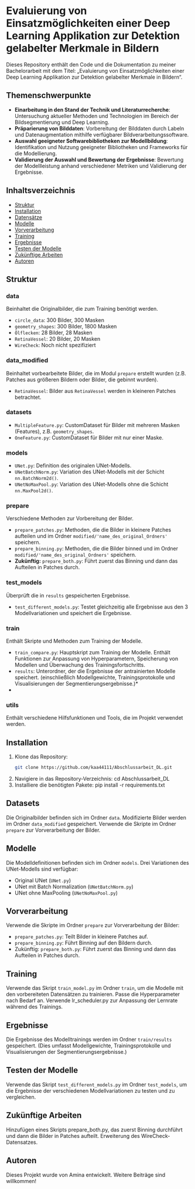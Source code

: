 # Evaluierung von Einsatzmöglichkeiten einer Deep Learning Applikation zur Detektion gelabelter Merkmale in Bildern

Dieses Repository enthält den Code und die Dokumentation zu meiner Bachelorarbeit mit dem Titel: 
„Evaluierung von Einsatzmöglichkeiten einer Deep Learning Applikation zur Detektion gelabelter Merkmale in Bildern“.

## Themenschwerpunkte
- **Einarbeitung in den Stand der Technik und Literaturrecherche**: Untersuchung aktueller Methoden und Technologien im Bereich der Bildsegmentierung und Deep Learning.
- **Präparierung von Bilddaten**: Vorbereitung der Bilddaten durch Labeln und Datenaugmentation mithilfe verfügbarer Bildverarbeitungssoftware.
- **Auswahl geeigneter Softwarebibliotheken zur Modellbildung**: Identifikation und Nutzung geeigneter Bibliotheken und Frameworks für die Modellierung.
- **Validierung der Auswahl und Bewertung der Ergebnisse**: Bewertung der Modellleistung anhand verschiedener Metriken und Validierung der Ergebnisse.

## Inhaltsverzeichnis
- [Struktur](#struktur)
- [Installation](#installation)
- [Datensätze](#datensätze)
- [Modelle](#modelle)
- [Vorverarbeitung](#vorverarbeitung)
- [Training](#training)
- [Ergebnisse](#ergebnisse)
- [Testen der Modelle](#testen-der-modelle)
- [Zukünftige Arbeiten](#zukünftige-arbeiten)
- [Autoren](#autoren)

## Struktur

### data
Beinhaltet die Originalbilder, die zum Training benötigt werden.
- `circle_data`: 300 Bilder, 300 Masken
- `geometry_shapes`: 300 Bilder, 1800 Masken
- `Ölflecken`: 28 Bilder, 28 Masken
- `RetinaVessel`: 20 Bilder, 20 Masken
- `WireCheck`: Noch nicht spezifiziert

### data_modified
Beinhaltet vorbearbeitete Bilder, die im Modul `prepare` erstellt wurden (z.B. Patches aus größeren Bildern oder Bilder, die gebinnt wurden).
- `RetinaVessel`: Bilder aus `RetinaVessel` werden in kleineren Patches betrachtet.

### datasets
- `MultipleFeature.py`: CustomDataset für Bilder mit mehreren Masken (Features), z.B. `geometry_shapes`.
- `OneFeature.py`: CustomDataset für Bilder mit nur einer Maske.

### models
- `UNet.py`: Definition des originalen UNet-Modells.
- `UNetBatchNorm.py`: Variation des UNet-Modells mit der Schicht `nn.BatchNorm2d()`.
- `UNetNoMaxPool.py`: Variation des UNet-Modells ohne die Schicht `nn.MaxPool2d()`.

### prepare
Verschiedene Methoden zur Vorbereitung der Bilder.
- `prepare_patches.py`: Methoden, die die Bilder in kleinere Patches aufteilen und im Ordner `modified/'name_des_original_Ordners'` speichern.
- `prepare_binning.py`: Methoden, die die Bilder binned und im Ordner `modified/'name_des_original_Ordners'` speichern.
- **Zukünftig:** `prepare_both.py`: Führt zuerst das Binning und dann das Aufteilen in Patches durch.


### test_models
Überprüft die in `results` gespeicherten Ergebnisse.
- `test_different_models.py`: Testet gleichzeitig alle Ergebnisse aus den 3 Modellvariationen und speichert die Ergebnisse.

### train
Enthält Skripte und Methoden zum Training der Modelle.
- `train_compare.py`: Hauptskript zum Training der Modelle. Enthält Funktionen zur Anpassung von Hyperparametern, Speicherung von Modellen und Überwachung des Trainingsfortschritts.
- `results`: Unterordner, der die Ergebnisse der antrainierten Modelle speichert. (einschließlich Modellgewichte, Trainingsprotokolle und Visualisierungen der Segmentierungsergebnisse.)*
- 
### utils
Enthält verschiedene Hilfsfunktionen und Tools, die im Projekt verwendet werden.

## Installation
1. Klone das Repository:
   ```bash
   git clone https://github.com/kaa44111/Abschlussarbeit_DL.git
2. Navigiere in das Repository-Verzeichnis:
   cd Abschlussarbeit_DL
3. Installiere die benötigten Pakete:
   pip install -r requirements.txt

## Datasets
Die Originalbilder befinden sich im Ordner `data`. Modifizierte Bilder werden im Ordner `data_modified` gespeichert. Verwende die Skripte im Ordner `prepare` zur Vorverarbeitung der Bilder.

## Modelle
Die Modelldefinitionen befinden sich im Ordner `models`. Drei Variationen des UNet-Modells sind verfügbar:

- Original UNet (`UNet.py`)
- UNet mit Batch Normalization (`UNetBatchNorm.py`)
- UNet ohne MaxPooling (`UNetNoMaxPool.py`)

## Vorverarbeitung
Verwende die Skripte im Ordner `prepare` zur Vorverarbeitung der Bilder:

- `prepare_patches.py`: Teilt Bilder in kleinere Patches auf.
- `prepare_binning.py`: Führt Binning auf den Bildern durch.
- Zukünftig: `prepare_both.py`: Führt zuerst das Binning und dann das Aufteilen in Patches durch.

## Training
Verwende das Skript `train_model.py` im Ordner `train`, um die Modelle mit den vorbereiteten Datensätzen zu trainieren. Passe die Hyperparameter nach Bedarf an. Verwende lr_scheduler.py zur Anpassung der Lernrate während des Trainings.

## Ergebnisse
Die Ergebnisse des Modelltrainings werden im Ordner `train/results` gespeichert. (Dies umfasst Modellgewichte, Trainingsprotokolle und Visualisierungen der Segmentierungsergebnisse.)

## Testen der Modelle
Verwende das Skript `test_different_models.py` im Ordner `test_models`, um die Ergebnisse der verschiedenen Modellvariationen zu testen und zu vergleichen.

## Zukünftige Arbeiten
Hinzufügen eines Skripts prepare_both.py, das zuerst Binning durchführt und dann die Bilder in Patches aufteilt.
Erweiterung des WireCheck-Datensatzes.
## Autoren
Dieses Projekt wurde von Amina entwickelt. Weitere Beiträge sind willkommen!
